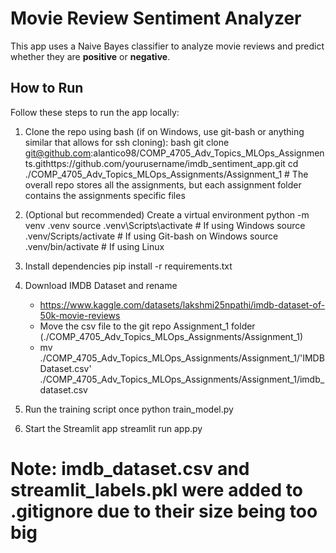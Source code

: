 # Movie Review Sentiment Analyzer

This app uses a Naive Bayes classifier to analyze movie reviews and predict whether they are **positive** or **negative**.

## How to Run

Follow these steps to run the app locally:

1. Clone the repo using bash (if on Windows, use git-bash or anything similar that allows for ssh cloning):
    bash
    git clone git@github.com:alantico98/COMP_4705_Adv_Topics_MLOps_Assignments.githttps://github.com/yourusername/imdb_sentiment_app.git
    cd ./COMP_4705_Adv_Topics_MLOps_Assignments/Assignment_1 # The overall repo stores all the assignments, but each assignment folder contains the assignments specific files

2. (Optional but recommended) Create a virtual environment
    python -m venv .venv
    source .venv\Scripts\activate # If using Windows
    source .venv/Scripts/activate # If using Git-bash on Windows
    source .venv/bin/activate     # If using Linux

3. Install dependencies
    pip install -r requirements.txt

4. Download IMDB Dataset and rename
    - https://www.kaggle.com/datasets/lakshmi25npathi/imdb-dataset-of-50k-movie-reviews
    - Move the csv file to the git repo Assignment_1 folder (./COMP_4705_Adv_Topics_MLOps_Assignments/Assignment_1)
    - mv ./COMP_4705_Adv_Topics_MLOps_Assignments/Assignment_1/'IMDB Dataset.csv' ./COMP_4705_Adv_Topics_MLOps_Assignments/Assignment_1/imdb_dataset.csv

5. Run the training script once
    python train_model.py

6. Start the Streamlit app
    streamlit run app.py

# Note: imdb_dataset.csv and streamlit_labels.pkl were added to .gitignore due to their size being too big